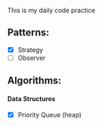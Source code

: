 This is my daily code practice

## Patterns:
- [x] Strategy 
- [ ] Observer 

## Algorithms:    
#### Data Structures
- [x] Priority Queue (heap)
